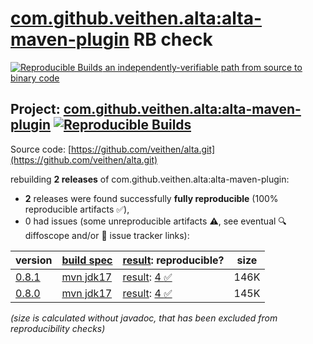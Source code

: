 [com.github.veithen.alta:alta-maven-plugin](https://central.sonatype.com/artifact/com.github.veithen.alta/alta-maven-plugin/versions) RB check
=======

[![Reproducible Builds](https://reproducible-builds.org/images/logos/rb.svg) an independently-verifiable path from source to binary code](https://reproducible-builds.org/)

## Project: [com.github.veithen.alta:alta-maven-plugin](https://central.sonatype.com/artifact/com.github.veithen.alta/alta-maven-plugin/versions) [![Reproducible Builds](https://img.shields.io/endpoint?url=https://raw.githubusercontent.com/jvm-repo-rebuild/reproducible-central/master/content/com/github/veithen/alta/badge.json)](https://github.com/jvm-repo-rebuild/reproducible-central/blob/master/content/com/github/veithen/alta/README.md)

Source code: [https://github.com/veithen/alta.git](https://github.com/veithen/alta.git)

rebuilding **2 releases** of com.github.veithen.alta:alta-maven-plugin:
- **2** releases were found successfully **fully reproducible** (100% reproducible artifacts :white_check_mark:),
- 0 had issues (some unreproducible artifacts :warning:, see eventual :mag: diffoscope and/or :memo: issue tracker links):

| version | [build spec](/BUILDSPEC.md) | [result](https://reproducible-builds.org/docs/jvm/): reproducible? | size |
| -- | --------- | ------ | -- |
| [0.8.1](https://central.sonatype.com/artifact/com.github.veithen.alta/alta-maven-plugin/0.8.1/pom) | [mvn jdk17](alta-maven-plugin-0.8.1.buildspec) | [result](alta-maven-plugin-0.8.1.buildinfo): [4 :white_check_mark: ](alta-maven-plugin-0.8.1.buildcompare) | 146K |
| [0.8.0](https://central.sonatype.com/artifact/com.github.veithen.alta/alta-maven-plugin/0.8.0/pom) | [mvn jdk17](alta-maven-plugin-0.8.0.buildspec) | [result](alta-maven-plugin-0.8.0.buildinfo): [4 :white_check_mark: ](alta-maven-plugin-0.8.0.buildcompare) | 145K |

<i>(size is calculated without javadoc, that has been excluded from reproducibility checks)</i>
